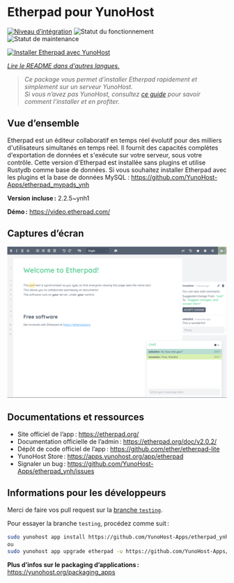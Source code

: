 <!--
Nota bene : ce README est automatiquement généré par <https://github.com/YunoHost/apps/tree/master/tools/readme_generator>
Il NE doit PAS être modifié à la main.
-->

# Etherpad pour YunoHost

[![Niveau d’intégration](https://dash.yunohost.org/integration/etherpad.svg)](https://ci-apps.yunohost.org/ci/apps/etherpad/) ![Statut du fonctionnement](https://ci-apps.yunohost.org/ci/badges/etherpad.status.svg) ![Statut de maintenance](https://ci-apps.yunohost.org/ci/badges/etherpad.maintain.svg)

[![Installer Etherpad avec YunoHost](https://install-app.yunohost.org/install-with-yunohost.svg)](https://install-app.yunohost.org/?app=etherpad)

*[Lire le README dans d'autres langues.](./ALL_README.md)*

> *Ce package vous permet d’installer Etherpad rapidement et simplement sur un serveur YunoHost.*  
> *Si vous n’avez pas YunoHost, consultez [ce guide](https://yunohost.org/install) pour savoir comment l’installer et en profiter.*

## Vue d’ensemble

Etherpad est un éditeur collaboratif en temps réel évolutif pour des milliers d'utilisateurs simultanés en temps réel. Il fournit des capacités complètes d'exportation de données et s'exécute sur votre serveur, sous votre contrôle.
Cette version d'Etherpad est installée sans plugins et utilise Rustydb comme base de données.
Si vous souhaitez installer Etherpad avec les plugins et la base de données MySQL : https://github.com/YunoHost-Apps/etherpad_mypads_ynh


**Version incluse :** 2.2.5~ynh1

**Démo :** <https://video.etherpad.com/>

## Captures d’écran

![Capture d’écran de Etherpad](./doc/screenshots/screenshot.png)

## Documentations et ressources

- Site officiel de l’app : <https://etherpad.org/>
- Documentation officielle de l’admin : <https://etherpad.org/doc/v2.0.2/>
- Dépôt de code officiel de l’app : <https://github.com/ether/etherpad-lite>
- YunoHost Store : <https://apps.yunohost.org/app/etherpad>
- Signaler un bug : <https://github.com/YunoHost-Apps/etherpad_ynh/issues>

## Informations pour les développeurs

Merci de faire vos pull request sur la [branche `testing`](https://github.com/YunoHost-Apps/etherpad_ynh/tree/testing).

Pour essayer la branche `testing`, procédez comme suit :

```bash
sudo yunohost app install https://github.com/YunoHost-Apps/etherpad_ynh/tree/testing --debug
ou
sudo yunohost app upgrade etherpad -u https://github.com/YunoHost-Apps/etherpad_ynh/tree/testing --debug
```

**Plus d’infos sur le packaging d’applications :** <https://yunohost.org/packaging_apps>
